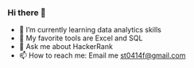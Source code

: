### Hi there 👋


- 🌱 I’m currently learning data analytics skills
- 🤩 My favorite tools are Excel and SQL
- 💬 Ask me about HackerRank 
- 📫 How to reach me: Email me st0414f@gmail.com

